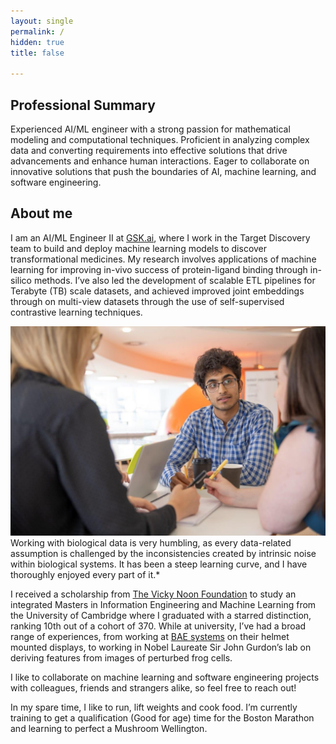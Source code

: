 ```yaml
---
layout: single
permalink: /
hidden: true
title: false

---
```


## Professional Summary
Experienced AI/ML engineer with a strong passion for mathematical modeling and computational techniques. Proficient in analyzing complex data and converting requirements into effective solutions that drive advancements and enhance human interactions. Eager to collaborate on innovative solutions that push the boundaries of AI, machine learning, and software engineering.
## About me

I am an AI/ML Engineer II at [GSK.ai](https://www.gsk.ai), where I work in the Target Discovery team to build and deploy machine learning models to discover transformational medicines. My research involves applications of machine learning for improving in-vivo success of protein-ligand binding through in-silico methods. I’ve also led the development of scalable ETL pipelines for Terabyte (TB) scale datasets, and achieved improved joint embeddings through on multi-view datasets through the use of self-supervised contrastive learning techniques. 

![gsk-pic](../assets/images/home-pic.jpeg)
Working with biological data is very humbling, as every data-related assumption is challenged by the inconsistencies created by intrinsic noise within biological systems. It has been a steep learning curve, and I have thoroughly enjoyed every part of it.*

I received a scholarship from [The Vicky Noon Foundation](https://www.noon-foundation.org) to study an integrated Masters in Information Engineering and Machine Learning from the University of Cambridge where I graduated with a starred distinction, ranking 10th out of a cohort of 370. While at university, I’ve had a broad range of experiences, from working at [BAE systems](https://www.baesystems.com/en/home) on their helmet mounted displays, to working in Nobel Laureate Sir John Gurdon’s lab on deriving features from images of perturbed frog cells. 

I like to collaborate on machine learning and software engineering projects with colleagues, friends and strangers alike, so feel free to reach out!

In my spare time, I like to run, lift weights and cook food. I’m currently training to get a qualification (Good for age) time for the Boston Marathon and learning to perfect a Mushroom Wellington. 




